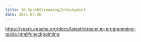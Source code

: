 ```yaml
---
title: 10.SparkStreaming之checkpoint
date: 2021-05-26
---
```


https://spark.apache.org/docs/latest/streaming-programming-guide.html#checkpointing